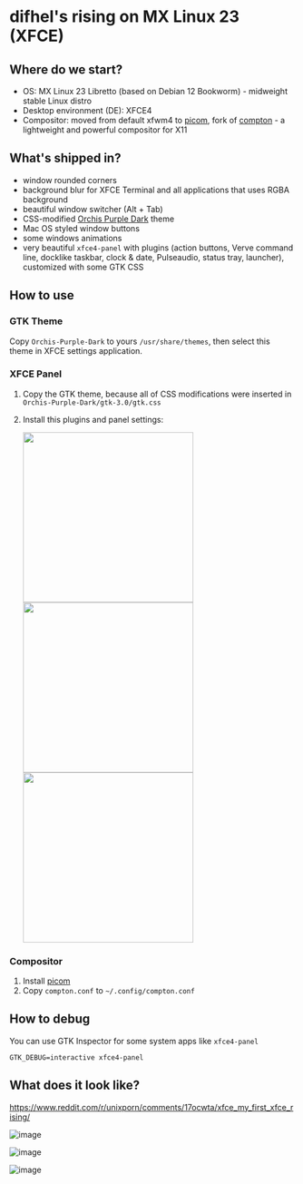 # difhel's rising on MX Linux 23 (XFCE)
## Where do we start?
- OS: MX Linux 23 Libretto (based on Debian 12 Bookworm) - midweight stable Linux distro
- Desktop environment (DE): XFCE4
- Compositor: moved from default xfwm4 to [picom](https://github.com/yshui/picom), fork of [compton](https://github.com/chjj/compton) - a lightweight and powerful compositor for X11
## What's shipped in?
- window rounded corners
- background blur for XFCE Terminal and all applications that uses RGBA background
- beautiful window switcher (Alt + Tab)
- CSS-modified [Orchis Purple Dark](https://github.com/vinceliuice/Orchis-theme) theme
- Mac OS styled window buttons
- some windows animations
- very beautiful `xfce4-panel` with plugins (action buttons, Verve command line, docklike taskbar, clock & date, Pulseaudio, status tray, launcher), customized with some GTK CSS

## How to use
### GTK Theme
Copy `Orchis-Purple-Dark` to yours `/usr/share/themes`, then select this theme in XFCE settings application.

### XFCE Panel
1. Copy the GTK theme, because all of CSS modifications were inserted in `Orchis-Purple-Dark/gtk-3.0/gtk.css`
2. Install this plugins and panel settings:

    <img src="https://github.com/difhel/xfce-dotfiles/assets/78644136/8535a0b9-cb8a-4733-bba8-4b7f8a725b0f" width="300px"/>
    <img src="https://github.com/difhel/xfce-dotfiles/assets/78644136/1782d0b5-d7f4-4b1a-87cc-04a7f77b14bb" width="300px"/>
    <img src="https://github.com/difhel/xfce-dotfiles/assets/78644136/aa2f2b06-6f47-48d2-b234-7c14c9cc64f3" width="300px"/>

### Compositor
1. Install [picom](https://github.com/yshui/picom)
2. Copy `compton.conf` to `~/.config/compton.conf`

## How to debug
You can use GTK Inspector for some system apps like `xfce4-panel`
```shell
GTK_DEBUG=interactive xfce4-panel
```

## What does it look like?
https://www.reddit.com/r/unixporn/comments/17ocwta/xfce_my_first_xfce_rising/

![image](https://github.com/difhel/xfce-dotfiles/assets/78644136/69463bb4-560b-4b34-a4b0-1bb8e13b58d3)

![image](https://github.com/difhel/xfce-dotfiles/assets/78644136/bae12d46-b4ce-4fb1-92f4-032b62fda3e5)

![image](https://github.com/difhel/xfce-dotfiles/assets/78644136/4560ecbc-66da-4cea-899d-d6e2d556c49b)

